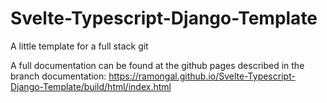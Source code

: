 # Svelte-Typescript-Django-Template
A little template for a full stack git

A full documentation can be found at the github pages described in the branch documentation:
https://ramongal.github.io/Svelte-Typescript-Django-Template/build/html/index.html
